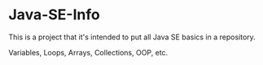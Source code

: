 # Java-SE-Info
This is a project that it's intended to put all Java SE basics in a repository. 

Variables, Loops, Arrays, Collections, OOP, etc.
